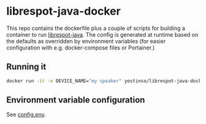 # librespot-java-docker

This repo contains the dockerfile plus a couple of scripts for building a container to run
[librespot-java](https://github.com/librespot-org/librespot-java). The config is generated at
runtime based on the defaults as overridden by environment variables (for easier configuration with
e.g. docker-compose files or Portainer.)

## Running it
```sh
docker run -it -e DEVICE_NAME="my speaker" yostinso/librespot-java-docker
```

## Environment variable configuration
See [config.env](config.env).
